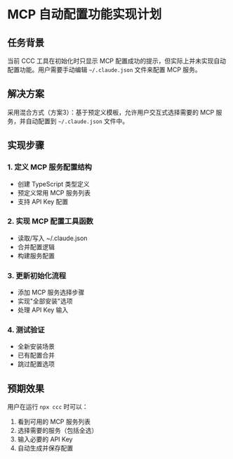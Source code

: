 # MCP 自动配置功能实现计划

## 任务背景
当前 CCC 工具在初始化时只显示 MCP 配置成功的提示，但实际上并未实现自动配置功能。用户需要手动编辑 `~/.claude.json` 文件来配置 MCP 服务。

## 解决方案
采用混合方式（方案3）：基于预定义模板，允许用户交互式选择需要的 MCP 服务，并自动配置到 `~/.claude.json` 文件中。

## 实现步骤

### 1. 定义 MCP 服务配置结构
- 创建 TypeScript 类型定义
- 预定义常用 MCP 服务列表
- 支持 API Key 配置

### 2. 实现 MCP 配置工具函数
- 读取/写入 ~/.claude.json
- 合并配置逻辑
- 构建服务配置

### 3. 更新初始化流程
- 添加 MCP 服务选择步骤
- 实现"全部安装"选项
- 处理 API Key 输入

### 4. 测试验证
- 全新安装场景
- 已有配置合并
- 跳过配置选项

## 预期效果
用户在运行 `npx ccc` 时可以：
1. 看到可用的 MCP 服务列表
2. 选择需要的服务（包括全选）
3. 输入必要的 API Key
4. 自动生成并保存配置